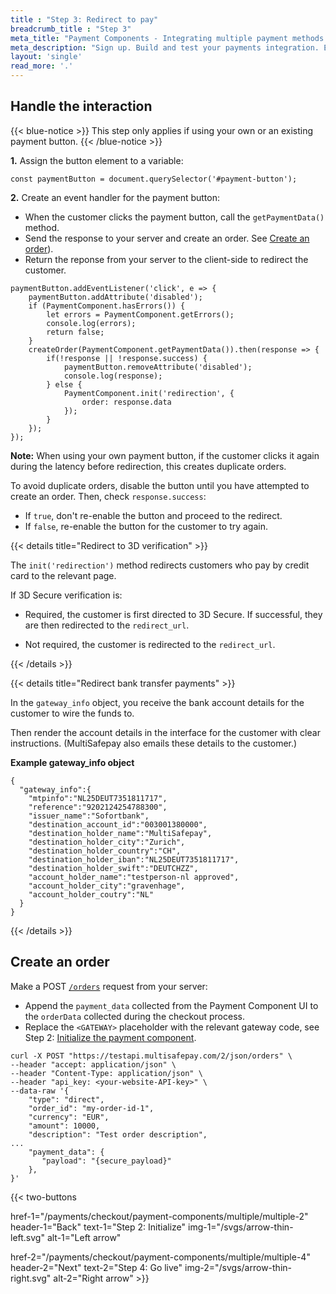 ```yaml
---
title : "Step 3: Redirect to pay"
breadcrumb_title : "Step 3"
meta_title: "Payment Components - Integrating multiple payment methods step 3 - MultiSafepay Docs"
meta_description: "Sign up. Build and test your payments integration. Explore our products and services. Use our API reference, SDKs, and wrappers. Get support."
layout: 'single'
read_more: '.'
--- 
```


## Handle the interaction

{{< blue-notice >}} This step only applies if using your own or an existing payment button. {{< /blue-notice >}}

**1.** Assign the button element to a variable:

```
const paymentButton = document.querySelector('#payment-button');
```

**2.** Create an event handler for the payment button:

- When the customer clicks the payment button, call the `getPaymentData()` method.
- Send the response to your server and create an order. See [Create an order](#create-an-order)).
- Return the reponse from your server to the client-side to redirect the customer.

```
paymentButton.addEventListener('click', e => {
    paymentButton.addAttribute('disabled');
    if (PaymentComponent.hasErrors()) {
        let errors = PaymentComponent.getErrors();
        console.log(errors);
        return false;
    }
    createOrder(PaymentComponent.getPaymentData()).then(response => {
        if(!response || !response.success) {
            paymentButton.removeAttribute('disabled');
            console.log(response);
        } else {
            PaymentComponent.init('redirection', {
                order: response.data
            });
        }
    });
});
```

**Note:** When using your own payment button, if the customer clicks it again during the latency before redirection, this creates duplicate orders. 

To avoid duplicate orders, disable the button until you have attempted to create an order. Then, check `response.success`:

- If `true`, don't re-enable the button and proceed to the redirect.
- If `false`, re-enable the button for the customer to try again. 

{{< details title="Redirect to 3D verification" >}}

The `init('redirection')` method redirects customers who pay by credit card to the relevant page.

If 3D Secure verification is:

- Required, the customer is first directed to 3D Secure. If successful, they are then redirected to the `redirect_url`. 

- Not required, the customer is redirected to the `redirect_url`.

{{< /details >}}

{{< details title="Redirect bank transfer payments" >}}

In the `gateway_info` object, you receive the bank account details for the customer to wire the funds to.

Then render the account details in the interface for the customer with clear instructions. (MultiSafepay also emails these details to the customer.)

**Example gateway_info object**
```
{
  "gateway_info":{
    "mtpinfo":"NL25DEUT7351811717",
    "reference":"9202124254788300",
    "issuer_name":"Sofortbank",
    "destination_account_id":"003001380000",
    "destination_holder_name":"MultiSafepay",
    "destination_holder_city":"Zurich",
    "destination_holder_country":"CH",
    "destination_holder_iban":"NL25DEUT7351811717",
    "destination_holder_swift":"DEUTCHZZ",
    "account_holder_name":"testperson-nl approved",
    "account_holder_city":"gravenhage",
    "account_holder_coutry":"NL"
  }
}
```
{{< /details >}}

## Create an order

Make a POST [`/orders`](/api/#orders) request from your server:

- Append the `payment_data` collected from the Payment Component UI to the `orderData` collected during the checkout process.
- Replace the `<GATEWAY>` placeholder with the relevant gateway code, see Step 2: [Initialize the payment component](#initialize-the-payment-component).

```
curl -X POST "https://testapi.multisafepay.com/2/json/orders" \
--header "accept: application/json" \
--header "Content-Type: application/json" \
--header "api_key: <your-website-API-key>" \
--data-raw '{
    "type": "direct",
    "order_id": "my-order-id-1",
    "currency": "EUR",
    "amount": 10000,
    "description": "Test order description",
...
    "payment_data": {
       "payload": "{secure_payload}"
    },
}'
```

{{< two-buttons

href-1="/payments/checkout/payment-components/multiple/multiple-2" header-1="Back" text-1="Step 2: Initialize" img-1="/svgs/arrow-thin-left.svg" alt-1="Left arrow" 

href-2="/payments/checkout/payment-components/multiple/multiple-4" header-2="Next" text-2="Step 4: Go live" img-2="/svgs/arrow-thin-right.svg" alt-2="Right arrow" >}}


